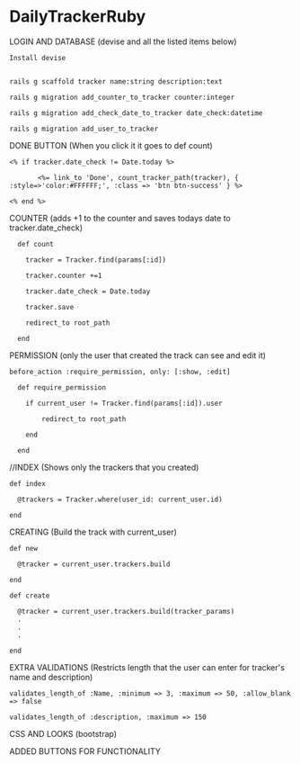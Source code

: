 # DailyTrackerRuby


LOGIN AND DATABASE (devise and all the listed items below)
```
Install devise


rails g scaffold tracker name:string description:text

rails g migration add_counter_to_tracker counter:integer

rails g migration add_check_date_to_tracker date_check:datetime

rails g migration add_user_to_tracker
```

DONE BUTTON (When you click it it goes to def count)

```
<% if tracker.date_check != Date.today %>

       <%= link_to 'Done', count_tracker_path(tracker), { :style=>'color:#FFFFFF;', :class => 'btn btn-success' } %>
       
<% end %>
```

COUNTER (adds +1 to the counter and saves todays date to tracker.date_check)
```
  def count
  
    tracker = Tracker.find(params[:id])
    
    tracker.counter +=1
    
    tracker.date_check = Date.today
    
    tracker.save

    redirect_to root_path
    
  end
```
  
PERMISSION (only the user that created the track can see and edit it)

```
before_action :require_permission, only: [:show, :edit]

  def require_permission
  
    if current_user != Tracker.find(params[:id]).user
    
        redirect_to root_path
        
    end
    
  end
  ```
  
  //INDEX (Shows only the trackers that you created)
  
  ```
  def index
  
    @trackers = Tracker.where(user_id: current_user.id)
    
  end
  ```
  
  CREATING (Build the track with current_user)
  
  ```
  def new
  
    @tracker = current_user.trackers.build
    
  end
  
  def create
  
    @tracker = current_user.trackers.build(tracker_params)
    .
    .
    .
    
  end
  ```
  
  EXTRA VALIDATIONS (Restricts length that the user can enter for tracker's name and description)
  
  ```
  validates_length_of :Name, :minimum => 3, :maximum => 50, :allow_blank => false
  
  validates_length_of :description, :maximum => 150
  ```
  
  CSS AND LOOKS (bootstrap)
  
  
  ADDED BUTTONS FOR FUNCTIONALITY
